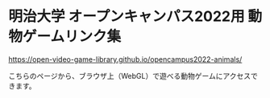 # 明治大学 オープンキャンパス2022用 動物ゲームリンク集

https://open-video-game-library.github.io/opencampus2022-animals/

こちらのページから、ブラウザ上（WebGL）で遊べる動物ゲームにアクセスできます。
